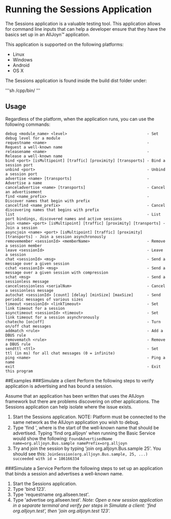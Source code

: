 # Running the Sessions Application

The Sessions application is a valuable testing tool. This application allows for command line inputs that can help a developer ensure that they have the basics set up in an AllJoyn&trade; application.

This application is supported on the following platforms:
* Linux
* Windows
* Android
* OS X

The Sessions application is found inside the build dist folder under:

'''sh
<build dist folder>/cpp/bin/<sessions or session.exe>
'''

## Usage
Regardless of the platform, when the application runs, you can use the following commands:
```
debug <module_name> <level>                                   - Set debug level for a module
requestname <name>                                            - Request a well-known name
releasename <name>                                            - Release a well-known name
bind <port> [isMultipoint] [traffic] [proximity] [transports] - Bind a session port
unbind <port>                                                 - Unbind a session port
advertise <name> [transports]                                 - Advertise a name
canceladvertise <name> [transports]                           - Cancel an advertisement
find <name_prefix>                                            - Discover names that begin with prefix
cancelfind <name_prefix>                                      - Cancel discovering names that begins with prefix
list                                                          - List port bindings, discovered names and active sessions
join <name> <port> [isMultipoint] [traffic] [proximity] [transports] - Join a session
asyncjoin <name> <port> [isMultipoint] [traffic] [proximity] [transports] - Join a session asynchronously
removemember <sessionId> <memberName>                         - Remove a session member
leave <sessionId>                                             - Leave a session
chat <sessionId> <msg>                                        - Send a message over a given session
cchat <sessionId> <msg>                                       - Send a message over a given session with compression
schat <msg>                                                   - Send a sessionless message
cancelsessionless <serialNum>                                 - Cancel a sessionless message
autochat <sessionId> [count] [delay] [minSize] [maxSize]      - Send periodic messages of various sizes
timeout <sessionId> <linkTimeout>                             - Set link timeout for a session
asynctimeout <sessionId> <timeout>                            - Set link timeout for a session asynchronously
chatecho [on|off]                                             - Turn on/off chat messages
addmatch <rule>                                               - Add a DBUS rule
removematch <rule>                                            - Remove a DBUS rule
sendttl <ttl>                                                 - Set ttl (in ms) for all chat messages (0 = infinite)
ping <name>                                                   - Ping a name
exit                                                          - Exit this program
```

##Examples
###Simulate a client
Perform the following steps to verify application is advertising and has bound a session.

Assume that an application has been written that uses the AllJoyn framework but there are problems discovering on other applications. The Sessions application can help isolate where the issue exists.

1. Start the Sessions application.
    NOTE: Platform must be connected to the same network as the AllJoyn application you wish to debug.
2. Type 'find <prefix>', where <prefix> is the start of the well-known name that should be advertised.
    Typing 'find org.alljoyn' when running the Basic Service would show the following:
    `FoundAdvertisedName name=org.alljoyn.Bus.sample namePrefix=org.alljoyn`
3. Try and join the session by typing 'join org.alljoyn.Bus.sample 25'.  You should see this:
    `JoinSession(org.alljoyn.Bus.sample, 25, ...) succeeded with id = 186166334`

###Simulate a Service
Perform the following steps to set up an application that binds a session and advertises a well-known name.
1. Start the Sessions application.
2. Type 'bind 123'.
3. Type 'requestname org.allseen.test'.
4. Type 'advertise org.allseen.test'.
*Note: Open a new session application in a separate terminal and verify per steps in Simulate a client: 'find org.alljoyn.test', then 'join org.alljoyn.test 123'.*
